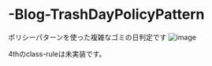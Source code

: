 # -Blog-TrashDayPolicyPattern
ポリシーパターンを使った複雑なゴミの日判定です
![image](https://user-images.githubusercontent.com/58035269/216491073-11010131-f21f-4c36-9646-9da6bf0f5a8e.png)

4thのclass-ruleは未実装です。
